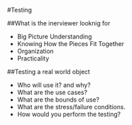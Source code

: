 #Testing

##What is the inerviewer looknig for
*  Big Picture Understanding
*  Knowing How the Pieces Fit Together
*  Organization
*  Practicality

##Testing a real world object
*  Who will use it? and why?
*  What are the use cases?
*  What are the bounds of use?
*  What are the stress/failure conditions.
*  How would you perform the testing?
